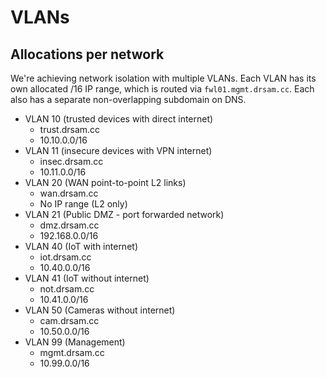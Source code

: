 # VLANs

## Allocations per network

We're achieving network isolation with multiple VLANs. Each VLAN has its own allocated /16 IP range, which is routed via `fwl01.mgmt.drsam.cc`.
Each also has a separate non-overlapping subdomain on DNS.

- VLAN 10 (trusted devices with direct internet)
  - trust.drsam.cc
  - 10.10.0.0/16
- VLAN 11 (insecure devices with VPN internet)
  - insec.drsam.cc
  - 10.11.0.0/16
- VLAN 20 (WAN point-to-point L2 links)
  - wan.drsam.cc
  - No IP range (L2 only)
- VLAN 21 (Public DMZ - port forwarded network)
  - dmz.drsam.cc
  - 192.168.0.0/16
- VLAN 40 (IoT with internet)
  - iot.drsam.cc
  - 10.40.0.0/16
- VLAN 41 (IoT without internet)
  - not.drsam.cc
  - 10.41.0.0/16
- VLAN 50 (Cameras without internet)
  - cam.drsam.cc
  - 10.50.0.0/16
- VLAN 99 (Management)
  - mgmt.drsam.cc
  - 10.99.0.0/16


